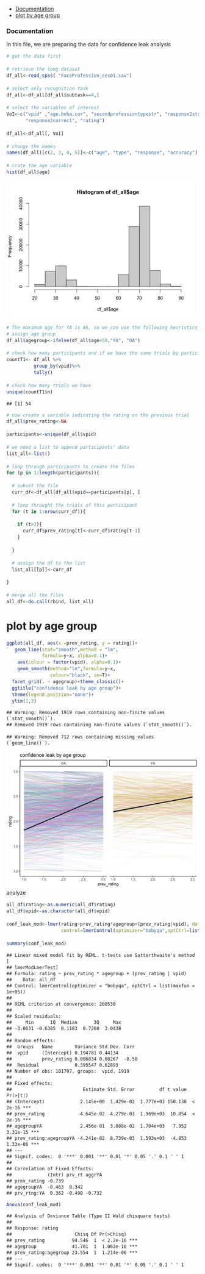 -   [Documentation](#documentation)
-   [plot by age group](#plot-by-age-group)

### Documentation

In this file, we are preparing the data for confidence leak analysis

``` r
# get the data first

# retrieve the long dataset
df_all<-read_spss( "FaceProfession_ses01.sav")

# select only recognition task
df_all<-df_all[df_all$subtask==4,]

# select the variables of interest
VoI<-c("vpid" ,"age.beha.cor", "secondprofessiontypestr", "response2str",
       "response2correct", "rating")

df_all<-df_all[, VoI]

# change the names
names(df_all)[c(2, 3, 4, 5)]<-c("age", "type", "response", "accuracy")

# crate the age variable
hist(df_all$age)
```

![](confidence_leak_files/figure-markdown_github/cars-1.png)

``` r
# The maximum age for YA is 46, so we can use the following heuristics to
# assign age group
df_all$agegroup<-ifelse(df_all$age<50,"YA", "OA")

# check how many participants and if we have the same trials by participant
countT1<- df_all %>% 
          group_by(vpid)%>%
          tally()

# check how many trials we have
unique(countT1$n)
```

    ## [1] 54

``` r
# now create a variable indicating the rating on the previous trial
df_all$prev_rating<-NA

participants<-unique(df_all$vpid)

# we need a list to append participants' data
list_all<-list()

# loop through participants to create the files
for (p in 1:length(participants)){
  
  # subset the file
  curr_df<-df_all[df_all$vpid==participants[p], ]
  
  # loop throught the trials of this participant
  for (t in 1:nrow(curr_df)){
    
    if (t>1){
      curr_df$prev_rating[t]<-curr_df$rating[t-1]
    }
    
  }
  
  # assign the df to the list
  list_all[[p]]<-curr_df
  
}

# merge all the files
all_df<-do.call(rbind, list_all)
```

# plot by age group

``` r
ggplot(all_df, aes(x =prev_rating, y = rating))+
   geom_line(stat="smooth",method = "lm",  
             formula=y~x, alpha=0.1)+
    aes(colour = factor(vpid), alpha=0.1)+
    geom_smooth(method="lm",formula=y~x,
                colour="black", se=T)+
  facet_grid(. ~ agegroup)+theme_classic()+
  ggtitle("confidence leak by age group")+
  theme(legend.position="none")+
  ylim(1,3)
```

    ## Warning: Removed 1919 rows containing non-finite values (`stat_smooth()`).
    ## Removed 1919 rows containing non-finite values (`stat_smooth()`).

    ## Warning: Removed 712 rows containing missing values (`geom_line()`).

![](confidence_leak_files/figure-markdown_github/unnamed-chunk-1-1.png)
analyze

``` r
all_df$rating<-as.numeric(all_df$rating)
all_df$vpid<-as.character(all_df$vpid)

conf_leak_mod<-lmer(rating~prev_rating*agegroup+(prev_rating|vpid), data = all_df,
                    control=lmerControl(optimizer="bobyqa",optCtrl=list(maxfun=100000)))

summary(conf_leak_mod)
```

    ## Linear mixed model fit by REML. t-tests use Satterthwaite's method [
    ## lmerModLmerTest]
    ## Formula: rating ~ prev_rating * agegroup + (prev_rating | vpid)
    ##    Data: all_df
    ## Control: lmerControl(optimizer = "bobyqa", optCtrl = list(maxfun = 1e+05))
    ## 
    ## REML criterion at convergence: 200530
    ## 
    ## Scaled residuals: 
    ##     Min      1Q  Median      3Q     Max 
    ## -3.0631 -0.6385  0.1183  0.7260  3.0438 
    ## 
    ## Random effects:
    ##  Groups   Name        Variance Std.Dev. Corr 
    ##  vpid     (Intercept) 0.194781 0.44134       
    ##           prev_rating 0.006834 0.08267  -0.58
    ##  Residual             0.395547 0.62893       
    ## Number of obs: 101707, groups:  vpid, 1919
    ## 
    ## Fixed effects:
    ##                          Estimate Std. Error         df t value Pr(>|t|)    
    ## (Intercept)             2.145e+00  1.429e-02  1.777e+03 150.138  < 2e-16 ***
    ## prev_rating             4.645e-02  4.279e-03  1.969e+03  10.854  < 2e-16 ***
    ## agegroupYA              2.456e-01  3.088e-02  1.704e+03   7.952 3.31e-15 ***
    ## prev_rating:agegroupYA -4.241e-02  8.739e-03  1.593e+03  -4.853 1.33e-06 ***
    ## ---
    ## Signif. codes:  0 '***' 0.001 '**' 0.01 '*' 0.05 '.' 0.1 ' ' 1
    ## 
    ## Correlation of Fixed Effects:
    ##             (Intr) prv_rt aggrYA
    ## prev_rating -0.739              
    ## agegroupYA  -0.463  0.342       
    ## prv_rtng:YA  0.362 -0.490 -0.732

``` r
Anova(conf_leak_mod)
```

    ## Analysis of Deviance Table (Type II Wald chisquare tests)
    ## 
    ## Response: rating
    ##                       Chisq Df Pr(>Chisq)    
    ## prev_rating          94.546  1  < 2.2e-16 ***
    ## agegroup             41.701  1  1.063e-10 ***
    ## prev_rating:agegroup 23.554  1  1.214e-06 ***
    ## ---
    ## Signif. codes:  0 '***' 0.001 '**' 0.01 '*' 0.05 '.' 0.1 ' ' 1
